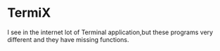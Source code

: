 # TermiX
I see in the internet lot of Terminal application,but these programs very different and they have missing functions.
